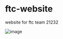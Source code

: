 # ftc-website
website for ftc team 21232

![image](https://user-images.githubusercontent.com/45741682/190949051-1d7ad84e-bacd-4bf1-a74f-ad9836efa0ac.png)
